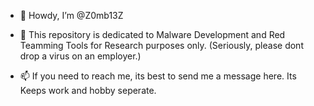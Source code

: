 - 👋 Howdy, I’m @Z0mb13Z
- 👀 This repository is dedicated to Malware Development and Red Teamming Tools for Research purposes only. 
      (Seriously, please dont drop a virus on an employer.)
     
- 📫 If you need to reach me, its best to send me a message here. Its Keeps work and hobby seperate. 
      
